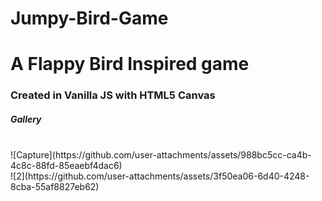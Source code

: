 # Jumpy-Bird-Game
<h1>A Flappy Bird Inspired game</h1>
<h3>Created in Vanilla JS with HTML5 Canvas</h3>
<h5>Gallery</h5>
<br>
![Capture](https://github.com/user-attachments/assets/988bc5cc-ca4b-4c8c-88fd-85eaebf4dac6)
<br>
![2](https://github.com/user-attachments/assets/3f50ea06-6d40-4248-8cba-55af8827eb62)

